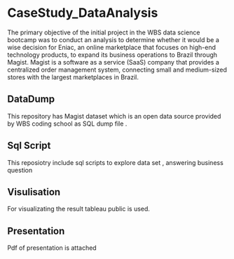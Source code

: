 # CaseStudy_DataAnalysis

 The primary objective of the initial project in the WBS data science bootcamp was to conduct an analysis to determine whether it would be a wise decision for Eniac, an online marketplace that focuses on high-end technology  products, to expand its business operations to Brazil through Magist. Magist is a software as a service (SaaS) company that provides a centralized order management system, connecting small and medium-sized stores with the largest marketplaces in Brazil.
 
 ## DataDump
 This repository has Magist dataset  which is an open data source provided by WBS coding school as SQL dump file .
 
 ## Sql Script 
 This reposiotry include sql scripts to explore data set , answering business  question 
 
 
 ## Visulisation 
 For visualizating the result tableau public is used.
 
 
 ## Presentation 
 Pdf of presentation is attached 
 
 


